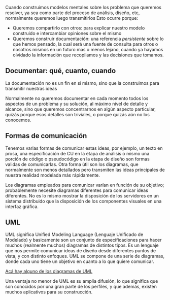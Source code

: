 Cuando construimos modelos mentales sobre los problema que queremos resolver, ya sea como parte del proceso de análisis, diseño, etc, normalmente queremos luego transmitirlos Esto ocurre porque:

-   Queremos compartirlo con otros: para explicar nuestro modelo construido e intercambiar opiniones sobre el mismo
-   Queremos construir documentación: una referencia *persistente* sobre lo que hemos pensado, la cual será una fuente de consulta para otros o nosotros mismos en un futuro mas o menos lejano, cuando ya hayamos olvidado la información que recopilamos y las decisiones que tomamos.

Documentar: qué, cuanto, cuando
-------------------------------

La documentación no es un fin en sí mismo, sino que la construimos para transmitir nuestras ideas

Normalmente no queremos documentar en cada momento todos los aspectos de un problema y su solución, al máximo nivel de detalle y alcance, sino que queremos concentrarnos en algún aspecto particular, quizás porque esos detalles son triviales, o porque quizás aún no los conocemos.

Formas de comunicación
----------------------

Tenemos varias formas de comunicar estas ideas, por ejemplo, un texto en prosa, una especificación de CU en la etapa de análisis o mismo una porción de código o pseudocódigo en la etapa de diseño son formas validas de comunicarlas. Otra forma útil son los diagramas, que normalmente son menos detallados pero transmiten las ideas principales de nuestra realidad modelada más rápidamente.

Los diagramas empleados para comunicar varían en función de su objetivo; probablemente necesite diagramas diferentes para comunicar ideas diferentes. No es lo mismo mostrar la disposición de los servidores en un sistema distribuido que la disposición de los componentes visuales en una interfaz gráfica.

UML
---

UML significa Unified Modeling Language (Lenguaje Unificado de Modelado) y basicamente son un conjunto de especificaciones para hacer muchos (realmente muchos) diagramas de distintos tipos. Es un lenguaje que nos permite comunicar ideas de diseño desde diferentes puntos de vista, y con distinto enfoques. UML se compone de una serie de diagramas, donde cada uno tiene un objetivo en cuanto a lo que quiere comunicar.

[Acá hay alguno de los diagramas de UML](https://docs.google.com/viewer?a=v&pid=sites&srcid=ZGVmYXVsdGRvbWFpbnx1dG5kZXNpZ258Z3g6MjI2MGVlMjdjODU4M2NkYw)

Una ventaja no menor de UML es su amplia difusión, lo que significa que son conocidos por una gran parte de los perfiles, y que además, existen muchos aplicativos para su construcción.
